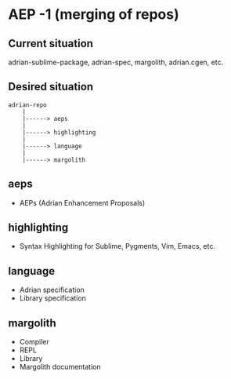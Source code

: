 # AEP -1 (merging of repos)

## Current situation
adrian-sublime-package, adrian-spec, margolith, adrian.cgen, etc.

## Desired situation
```
adrian-repo
    |
    |------> aeps
    |
    |------> highlighting
    |
    |------> language
    |
    |------> margolith
```

## aeps
* AEPs (Adrian Enhancement Proposals)

## highlighting
* Syntax Highlighting for Sublime, Pygments, Vim, Emacs, etc.

## language
* Adrian specification
* Library specification

## margolith
* Compiler
* REPL
* Library
* Margolith documentation
